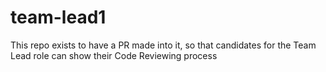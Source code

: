 # team-lead1

This repo exists to have a PR made into it, so that candidates for the Team Lead role can show their Code Reviewing process
